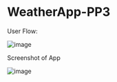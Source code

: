 # WeatherApp-PP3
User Flow:

![image](https://user-images.githubusercontent.com/79942688/118003186-59ab8f00-b316-11eb-8752-403b1325e8de.png)

Screenshot of App

![image](https://user-images.githubusercontent.com/79942688/118003454-99727680-b316-11eb-873e-99cb620d3bed.png)
